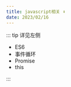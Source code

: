```yaml
---
title: javascript相关 ⬇️
date: 2023/02/16
---
```


::: tip 详见左侧

- ES6
- 事件循环
- Promise
- this
<!-- - js模块化
- 面向对象及原型和原型链
- BOM
- jsBridge -->

:::